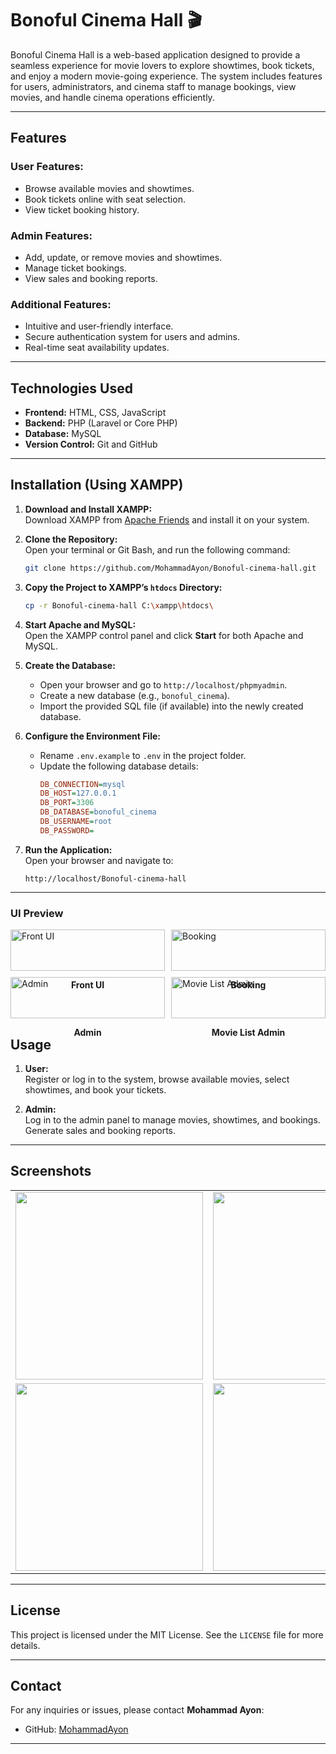 # Bonoful Cinema Hall 🎬

Bonoful Cinema Hall is a web-based application designed to provide a seamless experience for movie lovers to explore showtimes, book tickets, and enjoy a modern movie-going experience. The system includes features for users, administrators, and cinema staff to manage bookings, view movies, and handle cinema operations efficiently.

---

## Features

### User Features:
- Browse available movies and showtimes.
- Book tickets online with seat selection.
- View ticket booking history.

### Admin Features:
- Add, update, or remove movies and showtimes.
- Manage ticket bookings.
- View sales and booking reports.

### Additional Features:
- Intuitive and user-friendly interface.
- Secure authentication system for users and admins.
- Real-time seat availability updates.

---

## Technologies Used

- **Frontend:** HTML, CSS, JavaScript
- **Backend:** PHP (Laravel or Core PHP)
- **Database:** MySQL
- **Version Control:** Git and GitHub

---

## Installation (Using XAMPP)

1. **Download and Install XAMPP:**  
   Download XAMPP from [Apache Friends](https://www.apachefriends.org/index.html) and install it on your system.

2. **Clone the Repository:**  
   Open your terminal or Git Bash, and run the following command:
   ```bash
   git clone https://github.com/MohammadAyon/Bonoful-cinema-hall.git
   ```

3. **Copy the Project to XAMPP’s `htdocs` Directory:**  
   ```bash
   cp -r Bonoful-cinema-hall C:\xampp\htdocs\
   ```

4. **Start Apache and MySQL:**  
   Open the XAMPP control panel and click **Start** for both Apache and MySQL.

5. **Create the Database:**  
   - Open your browser and go to `http://localhost/phpmyadmin`.
   - Create a new database (e.g., `bonoful_cinema`).
   - Import the provided SQL file (if available) into the newly created database.

6. **Configure the Environment File:**  
   - Rename `.env.example` to `.env` in the project folder.
   - Update the following database details:
     ```ini
     DB_CONNECTION=mysql
     DB_HOST=127.0.0.1
     DB_PORT=3306
     DB_DATABASE=bonoful_cinema
     DB_USERNAME=root
     DB_PASSWORD=
     ```

7. **Run the Application:**  
   Open your browser and navigate to:
   ```
   http://localhost/Bonoful-cinema-hall
   ```

---

### UI Preview


<div style="display: flex; flex-wrap: wrap; gap: 10px;">

  <div style="flex: 1 1 calc(50% - 10px);">
      <img src="https://github.com/user-attachments/assets/0024cd66-0e4c-4f1f-802e-5c9aedc5ab9b" alt="Front UI" width="100%">
      <p align="center"><b>Front UI</b></p>
  </div>

  <div style="flex: 1 1 calc(50% - 10px);">
      <img src="https://github.com/user-attachments/assets/19d3d31a-a4f4-44d5-9c1c-3d9d72e7c61b" alt="Booking" width="100%">
      <p align="center"><b>Booking</b></p>
  </div>

  <div style="flex: 1 1 calc(50% - 10px);">
      <img src="https://github.com/user-attachments/assets/f4df9a14-afec-4312-a082-6a492cccf96a" alt="Admin" width="100%">
      <p align="center"><b>Admin</b></p>
  </div>

  <div style="flex: 1 1 calc(50% - 10px);">
      <img src="https://github.com/user-attachments/assets/aaf9acc7-b49c-4d73-9139-1de8c43bdde2" alt="Movie List Admin" width="100%">
      <p align="center"><b>Movie List Admin</b></p>
  </div>

</div>



## Usage

1. **User:**  
   Register or log in to the system, browse available movies, select showtimes, and book your tickets.
   
2. **Admin:**  
   Log in to the admin panel to manage movies, showtimes, and bookings. Generate sales and booking reports.

---

## Screenshots



<table>
  <tr>
    <td><img src="https://github.com/user-attachments/assets/0024cd66-0e4c-4f1f-802e-5c9aedc5ab9b" width="300" /></td>
    <td><img src="https://github.com/user-attachments/assets/19d3d31a-a4f4-44d5-9c1c-3d9d72e7c61b" width="300" /></td>
  </tr>
  <tr>
    <td><img src="https://github.com/user-attachments/assets/f4df9a14-afec-4312-a082-6a492cccf96a" width="300" /></td>
    <td><img src="https://github.com/user-attachments/assets/aaf9acc7-b49c-4d73-9139-1de8c43bdde2" width="300" /></td>
  </tr>
</table>



---

## License

This project is licensed under the MIT License. See the `LICENSE` file for more details.

---

## Contact

For any inquiries or issues, please contact **Mohammad Ayon**:  
- GitHub: [MohammadAyon](https://github.com/MohammadAyon)

---
